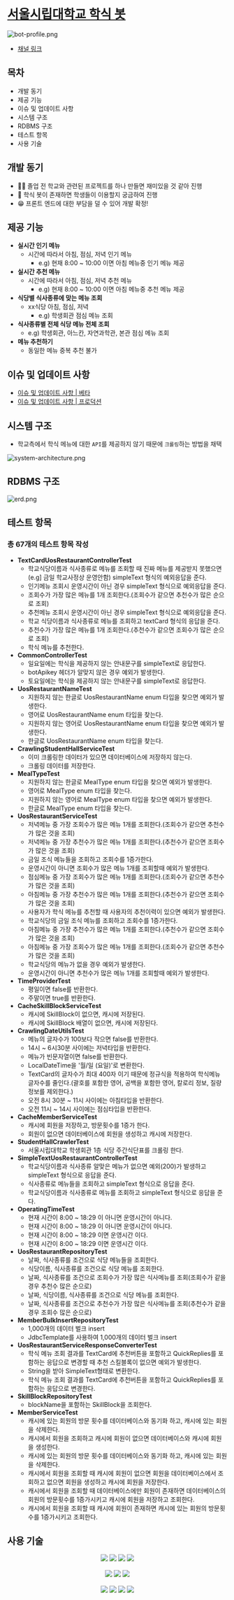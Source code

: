 # [서울시립대학교 학식 봇](https://pf.kakao.com/_YVxdzG)

![bot-profile.png](docs%2Fimages%2Fbot-profile.png)
* [채널 링크](https://pf.kakao.com/_YVxdzG)

## 목차
* 개발 동기
* 제공 기능
* 이슈 및 업데이트 사항
* 시스템 구조
* RDBMS 구조
* 테스트 항목
* 사용 기술

## 개발 동기
* 👨‍🎓 졸업 전 학교와 관련된 프로젝트를 하나 만들면 재미있을 것 같아 진행
* 🤖 학식 봇이 존재하면 학생들이 이용할지 궁금하여 진행
* 😁 프론트 엔드에 대한 부담을 덜 수 있어 개발 확정!

## 제공 기능
* **실시간 인기 메뉴**
  * 시간에 따라서 아침, 점심, 저녁 인기 메뉴
    * e.g) 현재 8:00 ~ 10:00 이면 아침 메뉴중 인기 메뉴 제공
* **실시간 추천 메뉴**
  * 시간에 따라서 아침, 점심, 저녁 추천 메뉴
    *  e.g) 현재 8:00 ~ 10:00 이면 아침 메뉴중 추천 메뉴 제공
* **식당별 식사종류에 맞는 메뉴 조회**
  * xx식당 아침, 점심, 저녁
    * e.g) 학생회관 점심 메뉴 조회
* **식사종류별 전체 식당 메뉴 전체 조회**
  * e.g) 학생회관, 아느칸, 자연과학관, 본관 점심 메뉴 조회
* **메뉴 추천하기**
  * 동일한 메뉴 중복 추천 불가

## 이슈 및 업데이트 사항
* [이슈 및 업데이트 사항 | 베타](docs/BETA-UPDATE-REPORT.md)
* [이슈 및 업데이트 사항 | 프로덕션](docs/UPDATE-REPORT.md)

## 시스템 구조
* 학교측에서 학식 메뉴에 대한 `API`를 제공하지 않기 때문에 `크롤링`하는 방법을 채택

![system-architecture.png](docs%2Fimages%2Fsystem-architecture.png)


## RDBMS 구조
![erd.png](docs%2Fimages%2Ferd.png)

## 테스트 항목
### 총 67개의 테스트 항목 작성
* **TextCardUosRestaurantControllerTest**
  * 학교식당이름과 식사종류로 메뉴를 조회할 때 진짜 메뉴를 제공받지 못했으면(e.g] 금일 학교사정상 운영안함) simpleText 형식의 예외응답을 준다.
  * 인기메뉴 조회시 운영시간이 아닌 경우 simpleText 형식으로 예외응답을 준다.
  * 조회수가 가장 많은 메뉴를 1개 조회한다.(조회수가 같으면 추천수가 많은 순으로 조회)
  * 추천메뉴 조회시 운영시간이 아닌 경우 simpleText 형식으로 예외응답을 준다.
  * 학교 식당이름과 식사종류로 메뉴를 조회하고 textCard 형식의 응답을 준다.
  * 추천수가 가장 많은 메뉴를 1개 조회한다.(추천수가 같으면 조회수가 많은 순으로 조회)
  * 학식 메뉴를 추천한다.
* **CommonControllerTest**
  * 일요일에는 학식을 제공하지 않는 안내문구를 simpleText로 응답한다.
  * botApikey 헤더가 알맞지 않은 경우 예외가 발생한다.
  * 토요일에는 학식을 제공하지 않는 안내문구를 simpleText로 응답한다.
* **UosRestaurantNameTest**
  * 지원하지 않는 한글로 UosRestaurantName enum 타입을 찾으면 예외가 발생한다.
  * 영어로 UosRestaurantName enum 타입을 찾는다.
  * 지원하지 않는 영어로 UosRestaurantName enum 타입을 찾으면 예외가 발생한다.
  * 한글로 UosRestaurantName enum 타입을 찾는다.
* **CrawlingStudentHallServiceTest**
  * 이미 크롤링한 데이터가 있으면 데이터베이스에 저장하지 않는다.
  * 크롤링 데이터를 저장한다.
* **MealTypeTest**
  * 지원하지 않는 한글로 MealType enum 타입을 찾으면 예외가 발생한다.
  * 영어로 MealType enum 타입을 찾는다.
  * 지원하지 않는 영어로 MealType enum 타입을 찾으면 예외가 발생한다.
  * 한글로 MealType enum 타입을 찾는다.
* **UosRestaurantServiceTest**
  * 저녁메뉴 중 가장 조회수가 많은 메뉴 1개를 조회한다.(조회수가 같으면 추천수가 많은 것을 조회)
  * 저녁메뉴 중 가장 추천수가 많은 메뉴 1개를 조회한다.(추천수가 같으면 조회수가 많은 것을 조회)
  * 금일 조식 메뉴들을 조회하고 조회수를 1증가한다.
  * 운영시간이 아니면 조회수가 많은 메뉴 1개를 조회할때 예외가 발생한다.
  * 점심메뉴 중 가장 조회수가 많은 메뉴 1개를 조회한다.(조회수가 같으면 추천수가 많은 것을 조회)
  * 아침메뉴 중 가장 추천수가 많은 메뉴 1개를 조회한다.(추천수가 같으면 조회수가 많은 것을 조회)
  * 사용자가 학식 메뉴를 추천할 때 사용자의 추천이력이 있으면 예외가 발생한다.
  * 학교식당의 금일 조식 메뉴를 조회하고 조회수를 1증가한다.
  * 아침메뉴 중 가장 추천수가 많은 메뉴 1개를 조회한다.(추천수가 같으면 조회수가 많은 것을 조회)
  * 아침메뉴 중 가장 조회수가 많은 메뉴 1개를 조회한다.(조회수가 같으면 추천수가 많은 것을 조회)
  * 학교식당의 메뉴가 없을 경우 예외가 발생한다.
  * 운영시간이 아니면 추천수가 많은 메뉴 1개를 조회할때 예외가 발생한다.
* **TimeProviderTest**
  * 평일이면 false를 반환한다.
  * 주말이면 true를 반환한다.
* **CacheSkillBlockServiceTest**
  * 캐시에 SkillBlock이 없으면, 캐시에 저장된다.
  * 캐시에 SkillBlock 배열이 없으면, 캐시에 저장된다.
* **CrawlingDateUtilsTest**
  * 메뉴의 글자수가 100보다 작으면 false를 반환한다.
  * 14시 ~ 6시30분 사이에는 저녁타입을 반환한다.
  * 메뉴가 빈문자열이면 false를 반환한다.
  * LocalDateTime을 '월/일 (요일)'로 변환한다.
  * TextCard의 글자수가 최대 400자 이기 때문에 정규식을 적용하여 학식메뉴 글자수를 줄인다.(괄호를 포함한 영어, 공백을 포함한 영어, 칼로리 정보, 질량 정보를 제외한다.)
  * 오전 8시 30분 ~ 11시 사이에는 아침타입을 반환한다.
  * 오전 11시 ~ 14시 사이에는 점심타입을 반환한다.
* **CacheMemberServiceTest**
  * 캐시에 회원을 저장하고, 방문횟수를 1증가 한다.
  * 회원이 없으면 데이터베이스에 회원을 생성하고 캐시에 저장한다.
* **StudentHallCrawlerTest**
  * 서울시립대학교 학생회관 1층 식당 주간식단표를 크롤링 한다.
* **SimpleTextUosRestaurantControllerTest**
  * 학교식당이름과 식사종류 알맞은 메뉴가 없으면 예외(200)가 발생하고 simpleText 형식으로 응답을 준다.
  * 식사종류로 메뉴들을 조회하고 simpleText 형식으로 응답을 준다.
  * 학교식당이름과 식사종류로 메뉴를 조회하고 simpleText 형식으로 응답을 준다.
* **OperatingTimeTest**
  * 현재 시간이 8:00 ~ 18:29 이 아니면 운영시간이 아니다.
  * 현재 시간이 8:00 ~ 18:29 이 아니면 운영시간이 아니다.
  * 현재 시간이 8:00 ~ 18:29 이면 운영시간 이다.
  * 현재 시간이 8:00 ~ 18:29 이면 운영시간 이다.
* **UosRestaurantRepositoryTest**
  * 날짜, 식사종류를 조건으로 식당 메뉴들을 조회한다.
  * 식당이름, 식사종류를 조건으로 식당 메뉴를 조회한다.
  * 날짜, 식사종류를 조건으로 조회수가 가장 많은 식사메뉴를 조회(조회수가 같을 경우 추천수 많은 순으로)
  * 날짜, 식당이름, 식사종류를 조건으로 식당 메뉴를 조회한다.
  * 날짜, 식사종류를 조건으로 추천수가 가장 많은 식사메뉴를 조회(추천수가 같을 경우 조회수 많은 순으로)
* **MemberBulkInsertRepositoryTest**
  * 1,000개의 데이터 벌크 insert
  * JdbcTemplate를 사용하여 1,000개의 데이터 벌크 insert
* **UosRestaurantServiceResponseConverterTest**
  * 학식 메뉴 조회 결과를 TextCard에 추천버튼을 포함하고 QuickReplies를 포함하는 응답으로 변경할 때 추천 스킬블록이 없으면 예외가 발생한다.
  * String을 받아 SimpleText형태로 변환한다.
  * 학식 메뉴 조회 결과를 TextCard에 추천버튼을 포함하고 QuickReplies를 포함하는 응답으로 변경한다.
* **SkillBlockRepositoryTest**
  * blockName을 포함하는 SkillBlock을 조회한다.
* **MemberServiceTest**
  * 캐시에 있는 회원의 방문 횟수를 데이터베이스와 동기화 하고, 캐시에 있는 회원을 삭제한다.
  * 캐시에서 회원을 조회하고 캐시에 회원이 없으면 데이터베이스와 캐시에 회원을 생성한다.
  * 캐시에 있는 회원의 방문 횟수를 데이터베이스와 동기화 하고, 캐시에 있는 회원을 삭제한다. 
  * 캐시에서 회원을 조회할 때 캐시에 회원이 없으면 회원을 데이터베이스에서 조회하고 없으면 회원을 생성하고 캐시에 회원을 저장한다. 
  * 캐시에서 회원을 조회할 때 데이터베이스에만 회원이 존재하면 데이터베이스의 회원의 방문횟수를 1증가시키고 캐시에 회원을 저장하고 조회한다. 
  * 캐시에서 회원을 조회할 때 캐시에 회원이 존재하면 캐시에 있는 회원의 방문횟수를 1증가시키고 조회한다.


## 사용 기술

<div align="center">
<img src="https://img.shields.io/badge/java-007396?style=for-the-badge&logo=java&logoColor=white">
<img src="https://img.shields.io/badge/junit5-25A162?style=for-the-badge&logo=junit5&logoColor=white">
<img src="https://img.shields.io/badge/spring_boot-6DB33F?style=for-the-badge&logo=springboot&logoColor=white">
<img src="https://img.shields.io/badge/spring data jpa-6DB33F?style=for-the-badge&logo=springboot&logoColor=white">
<br /><br />

<img src="https://img.shields.io/badge/maridaDB-003545?style=for-the-badge&logo=mariadb&logoColor=white">
<img src="https://img.shields.io/badge/H2_Database-1F305F?style=for-the-badge&logo=H2DB&logoColor=white">
<img src="https://img.shields.io/badge/Redis-DC382D?style=for-the-badge&logo=redis&logoColor=white">
<br /><br />

<img src="https://img.shields.io/badge/amazon_ec2-FF9900?style=for-the-badge&logo=amazonec2&logoColor=white">
<img src="https://img.shields.io/badge/amazon_rds-527FFF?style=for-the-badge&logo=amazonrds&logoColor=white">
<img src="https://img.shields.io/badge/amazon_Elastic_Cache-4053D6?style=for-the-badge&logo=awselasticcache&logoColor=white">
<img src="https://img.shields.io/badge/docker-2496ED?style=for-the-badge&logo=docker&logoColor=white">
</div>
<br />